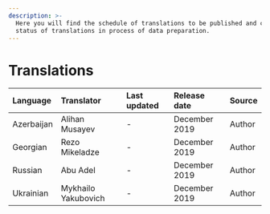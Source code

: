 ```yaml
---
description: >-
  Here you will find the schedule of translations to be published and current
  status of translations in process of data preparation.
---
```


# Translations

| Language | Translator | Last updated | Release date | Source |
| :--- | :--- | :--- | :--- | :--- |
| Azerbaijan | Alihan Musayev | - | December 2019 | Author |
| Georgian | Rezo Mikeladze | - | December 2019 | Author |
| Russian | Abu Adel | - | December 2019 | Author |
| Ukrainian | Mykhailo Yakubovich | - | December 2019 | Author |



